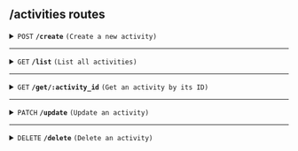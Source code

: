 ## /activities routes

<details>
<summary><code>POST</code> <code><b>/create</b></code> <code>(Create a new activity)</code></summary>

##### Headers

> | key           | value          | description   |
> | ------------- | -------------- | ------------- |
> | Authorization | `Bearer token` | The JWT token |

##### Body (application/json or application/x-www-form-urlencoded)

> | key               | required | data type | description                          |
> | ----------------- | -------- | --------- | ------------------------------------ |
> | on_sale_date      | true     | string    | Date when tickets go on sale (YYYY-MM-DD) |
> | start_time        | true     | string    | Start time of the activity (ISO 8601) |
> | end_time          | true     | string    | End time of the activity (ISO 8601)   |
> | title             | true     | string    | Title of the activity                |
> | content           | false    | string    | Description or content of the activity |
> | cover_img         | false    | string    | URL of the cover image               |
> | price_level_img   | false    | string    | URL of the price level image         |
> | arena_id          | true     | string    | UUID of the arena hosting the activity |

##### Responses

> | http code | content-type       | response                                               |
> | --------- | ------------------ | ------------------------------------------------------ |
> | `201`     | `application/json` | `{"message": "Activity created successfully", ...}`    |
> | `400`     | `application/json` | `{"error": "Invalid request data"}`                    |
> | `500`     | `application/json` | `{"error": "Internal server error"}`                   |

</details>

---

<details>
<summary><code>GET</code> <code><b>/list</b></code> <code>(List all activities)</code></summary>

##### Query Parameters

> | key      | required | data type | description                         |
> | -------- | -------- | --------- | ----------------------------------- |
> | arena_id | false    | string    | Filter activities by arena UUID     |

##### Responses

> | http code | content-type       | response                                               |
> | --------- | ------------------ | ------------------------------------------------------ |
> | `200`     | `application/json` | `{"activities": [ ... ]}`                              |
> | `404`     | `application/json` | `{"error": "No activities found"}`                     |
> | `500`     | `application/json` | `{"error": "Internal server error"}`                   |

</details>

---

<details>
<summary><code>GET</code> <code><b>/get/:activity_id</b></code> <code>(Get an activity by its ID)</code></summary>

##### Path Parameters

> | key          | required | data type | description                     |
> | ------------ | -------- | --------- | ------------------------------- |
> | activity_id  | true     | string    | UUID of the activity to retrieve |

##### Responses

> | http code | content-type       | response                                                   |
> | --------- | ------------------ | --------------------------------------------------------- |
> | `200`     | `application/json` | `{"_id": "...", "title": "...", "start_time": "...", ...}` |
> | `404`     | `application/json` | `{"error": "Activity not found"}`                         |
> | `500`     | `application/json` | `{"error": "Internal server error"}`                      |

</details>

---

<details>
<summary><code>PATCH</code> <code><b>/update</b></code> <code>(Update an activity)</code></summary>

##### Headers

> | key           | value          | description   |
> | ------------- | -------------- | ------------- |
> | Authorization | `Bearer token` | The JWT token |

##### Body (application/json)

> | key               | required | data type | description                          |
> | ----------------- | -------- | --------- | ------------------------------------ |
> | activity_id       | true     | string    | UUID of the activity to update      |
> | on_sale_date      | false    | string    | Updated on-sale date (YYYY-MM-DD)   |
> | start_time        | false    | string    | Updated start time (ISO 8601)       |
> | end_time          | false    | string    | Updated end time (ISO 8601)         |
> | title             | false    | string    | Updated title of the activity       |
> | content           | false    | string    | Updated content of the activity     |
> | cover_img         | false    | string    | Updated URL of the cover image      |
> | price_level_img   | false    | string    | Updated URL of the price level image|
> | arena_id          | false    | string    | Updated UUID of the arena hosting the activity |

##### Responses

> | http code | content-type       | response                                               |
> | --------- | ------------------ | ------------------------------------------------------ |
> | `200`     | `application/json` | `{"message": "Activity updated successfully", ...}`    |
> | `404`     | `application/json` | `{"error": "Activity not found"}`                      |
> | `500`     | `application/json` | `{"error": "Internal server error"}`                   |

</details>

---

<details>
<summary><code>DELETE</code> <code><b>/delete</b></code> <code>(Delete an activity)</code></summary>

##### Headers

> | key           | value          | description   |
> | ------------- | -------------- | ------------- |
> | Authorization | `Bearer token` | The JWT token |

##### Body (application/json or application/x-www-form-urlencoded)

> | key          | required | data type | description                   |
> | ------------ | -------- | --------- | ----------------------------- |
> | activity_id  | true     | string    | UUID of the activity to delete|

##### Responses

> | http code | content-type       | response                                               |
> | --------- | ------------------ | ------------------------------------------------------ |
> | `200`     | `application/json` | `{"message": "Activity deleted successfully"}`         |
> | `404`     | `application/json` | `{"error": "Activity not found"}`                      |
> | `500`     | `application/json` | `{"error": "Internal server error"}`                   |

</details>
